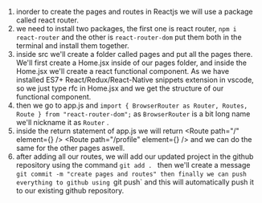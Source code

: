 1. inorder to create the pages and routes in Reactjs we will use a package called react router.
2. we need to install two packages, the first one is react router, `npm i react-router` and the other is `react-router-dom` put them both in the terminal and install them together.
3. inside src we'll create a folder called pages and put all the pages there. We'll first create a Home.jsx inside of our pages folder, and inside the Home.jsx we'll create a react functional component. As we have installed ES7+ React/Redux/React-Native snippets extension in vscode, so we just type rfc in Home.jsx and we get the structure of our functional component.
4. then we go to app.js and `import { BrowserRouter as Router, Routes, Route } from "react-router-dom";` as `BrowserRouter` is a bit long name we'll nickname it as `Router` .
5. inside the return statement of app.js we will return 
    <Router>
      <Routes>
        <Route path="/" element={<Home/>} />
        <Route path="/profile" element={<Profile/>} />
      </Routes>
    </Router>
and we can do the same for the other pages aswell.
6. after adding all our routes, we will add our updated project in the github repository using the command
`git add . `
then we'll create a message `git commit -m "create pages and routes"
then finally we can push everything to github using `git push` and this will automatically push it to our existing github repository.